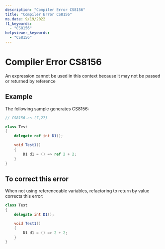 ```yaml
---
description: "Compiler Error CS8156"
title: "Compiler Error CS8156"
ms.date: 9/19/2022
f1_keywords:
  - "CS8156"
helpviewer_keywords:
  - "CS8156"
---
```

# Compiler Error CS8156

An expression cannot be used in this context because it may not be passed or returned by reference

## Example

 The following sample generates CS8156:

```csharp
// CS8156.cs (7,27)

class Test
{
    delegate ref int D1();

    void Test1()
    {
        D1 d1 = () => ref 2 + 2;
    }
}
```

## To correct this error

When not using referenceable variables, refactoring to return by value corrects this error:

```csharp
class Test
{
    delegate int D1();

    void Test1()
    {
        D1 d1 = () => 2 + 2;
    }
}
```
